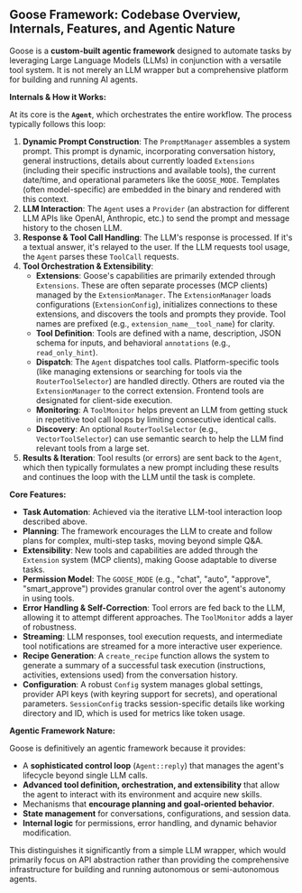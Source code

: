 ## Goose Framework: Codebase Overview, Internals, Features, and Agentic Nature

Goose is a **custom-built agentic framework** designed to automate tasks by leveraging Large Language Models (LLMs) in conjunction with a versatile tool system. It is not merely an LLM wrapper but a comprehensive platform for building and running AI agents.

**Internals & How it Works:**

At its core is the **`Agent`**, which orchestrates the entire workflow. The process typically follows this loop:

1.  **Dynamic Prompt Construction**: The `PromptManager` assembles a system prompt. This prompt is dynamic, incorporating conversation history, general instructions, details about currently loaded `Extensions` (including their specific instructions and available tools), the current date/time, and operational parameters like the `GOOSE_MODE`. Templates (often model-specific) are embedded in the binary and rendered with this context.
2.  **LLM Interaction**: The `Agent` uses a `Provider` (an abstraction for different LLM APIs like OpenAI, Anthropic, etc.) to send the prompt and message history to the chosen LLM.
3.  **Response & Tool Call Handling**: The LLM's response is processed. If it's a textual answer, it's relayed to the user. If the LLM requests tool usage, the `Agent` parses these `ToolCall` requests.
4.  **Tool Orchestration & Extensibility**:
    *   **Extensions**: Goose's capabilities are primarily extended through `Extensions`. These are often separate processes (MCP clients) managed by the `ExtensionManager`. The `ExtensionManager` loads configurations (`ExtensionConfig`), initializes connections to these extensions, and discovers the tools and prompts they provide. Tool names are prefixed (e.g., `extension_name__tool_name`) for clarity.
    *   **Tool Definition**: Tools are defined with a name, description, JSON schema for inputs, and behavioral `annotations` (e.g., `read_only_hint`).
    *   **Dispatch**: The `Agent` dispatches tool calls. Platform-specific tools (like managing extensions or searching for tools via the `RouterToolSelector`) are handled directly. Others are routed via the `ExtensionManager` to the correct extension. Frontend tools are designated for client-side execution.
    *   **Monitoring**: A `ToolMonitor` helps prevent an LLM from getting stuck in repetitive tool call loops by limiting consecutive identical calls.
    *   **Discovery**: An optional `RouterToolSelector` (e.g., `VectorToolSelector`) can use semantic search to help the LLM find relevant tools from a large set.
5.  **Results & Iteration**: Tool results (or errors) are sent back to the `Agent`, which then typically formulates a new prompt including these results and continues the loop with the LLM until the task is complete.

**Core Features:**

*   **Task Automation**: Achieved via the iterative LLM-tool interaction loop described above.
*   **Planning**: The framework encourages the LLM to create and follow plans for complex, multi-step tasks, moving beyond simple Q&A.
*   **Extensibility**: New tools and capabilities are added through the `Extension` system (MCP clients), making Goose adaptable to diverse tasks.
*   **Permission Model**: The `GOOSE_MODE` (e.g., "chat", "auto", "approve", "smart_approve") provides granular control over the agent's autonomy in using tools.
*   **Error Handling & Self-Correction**: Tool errors are fed back to the LLM, allowing it to attempt different approaches. The `ToolMonitor` adds a layer of robustness.
*   **Streaming**: LLM responses, tool execution requests, and intermediate tool notifications are streamed for a more interactive user experience.
*   **Recipe Generation**: A `create_recipe` function allows the system to generate a summary of a successful task execution (instructions, activities, extensions used) from the conversation history.
*   **Configuration**: A robust `Config` system manages global settings, provider API keys (with keyring support for secrets), and operational parameters. `SessionConfig` tracks session-specific details like working directory and ID, which is used for metrics like token usage.

**Agentic Framework Nature:**

Goose is definitively an agentic framework because it provides:

*   A **sophisticated control loop** (`Agent::reply`) that manages the agent's lifecycle beyond single LLM calls.
*   **Advanced tool definition, orchestration, and extensibility** that allow the agent to interact with its environment and acquire new skills.
*   Mechanisms that **encourage planning and goal-oriented behavior**.
*   **State management** for conversations, configurations, and session data.
*   **Internal logic** for permissions, error handling, and dynamic behavior modification.

This distinguishes it significantly from a simple LLM wrapper, which would primarily focus on API abstraction rather than providing the comprehensive infrastructure for building and running autonomous or semi-autonomous agents.
